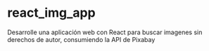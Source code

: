 # react_img_app
Desarrolle una aplicación web con React para buscar imagenes sin derechos de autor, consumiendo la API de Pixabay
